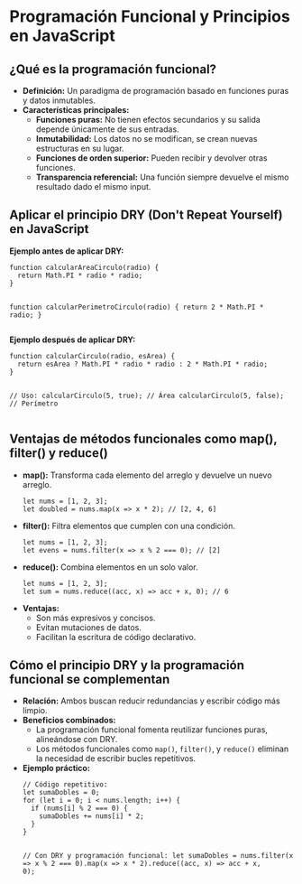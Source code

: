 <!DOCTYPE html>
<html lang="en">
<head>
  <meta charset="UTF-8">
  <meta name="viewport" content="width=device-width, initial-scale=1.0">
  <title>Programación Funcional y Principios en JavaScript</title>
</head>
<body>
  <h1>Programación Funcional y Principios en JavaScript</h1>

  <h2>¿Qué es la programación funcional?</h2>
  <ul>
    <li><strong>Definición:</strong> Un paradigma de programación basado en funciones puras y datos inmutables.</li>
    <li><strong>Características principales:</strong>
      <ul>
        <li><strong>Funciones puras:</strong> No tienen efectos secundarios y su salida depende únicamente de sus entradas.</li>
        <li><strong>Inmutabilidad:</strong> Los datos no se modifican, se crean nuevas estructuras en su lugar.</li>
        <li><strong>Funciones de orden superior:</strong> Pueden recibir y devolver otras funciones.</li>
        <li><strong>Transparencia referencial:</strong> Una función siempre devuelve el mismo resultado dado el mismo input.</li>
      </ul>
    </li>
  </ul>

  <h2>Aplicar el principio DRY (Don't Repeat Yourself) en JavaScript</h2>
  <p><strong>Ejemplo antes de aplicar DRY:</strong></p>
  <pre><code>function calcularAreaCirculo(radio) {
  return Math.PI * radio * radio;
}

function calcularPerimetroCirculo(radio) {
  return 2 * Math.PI * radio;
}</code></pre>

  <p><strong>Ejemplo después de aplicar DRY:</strong></p>
  <pre><code>function calcularCirculo(radio, esArea) {
  return esArea ? Math.PI * radio * radio : 2 * Math.PI * radio;
}

// Uso:
calcularCirculo(5, true);  // Área
calcularCirculo(5, false); // Perímetro</code></pre>

  <h2>Ventajas de métodos funcionales como map(), filter() y reduce()</h2>
  <ul>
    <li><strong>map():</strong> Transforma cada elemento del arreglo y devuelve un nuevo arreglo.
      <pre><code>let nums = [1, 2, 3];
let doubled = nums.map(x => x * 2); // [2, 4, 6]</code></pre>
    </li>
    <li><strong>filter():</strong> Filtra elementos que cumplen con una condición.
      <pre><code>let nums = [1, 2, 3];
let evens = nums.filter(x => x % 2 === 0); // [2]</code></pre>
    </li>
    <li><strong>reduce():</strong> Combina elementos en un solo valor.
      <pre><code>let nums = [1, 2, 3];
let sum = nums.reduce((acc, x) => acc + x, 0); // 6</code></pre>
    </li>
    <li><strong>Ventajas:</strong>
      <ul>
        <li>Son más expresivos y concisos.</li>
        <li>Evitan mutaciones de datos.</li>
        <li>Facilitan la escritura de código declarativo.</li>
      </ul>
    </li>
  </ul>

  <h2>Cómo el principio DRY y la programación funcional se complementan</h2>
  <ul>
    <li><strong>Relación:</strong> Ambos buscan reducir redundancias y escribir código más limpio.</li>
    <li><strong>Beneficios combinados:</strong>
      <ul>
        <li>La programación funcional fomenta reutilizar funciones puras, alineándose con DRY.</li>
        <li>Los métodos funcionales como <code>map()</code>, <code>filter()</code>, y <code>reduce()</code> eliminan la necesidad de escribir bucles repetitivos.</li>
      </ul>
    </li>
    <li><strong>Ejemplo práctico:</strong></li>
    <pre><code>// Código repetitivo:
let sumaDobles = 0;
for (let i = 0; i < nums.length; i++) {
  if (nums[i] % 2 === 0) {
    sumaDobles += nums[i] * 2;
  }
}

// Con DRY y programación funcional:
let sumaDobles = nums.filter(x => x % 2 === 0).map(x => x * 2).reduce((acc, x) => acc + x, 0);</code></pre>
  </ul>
</body>
</html>

